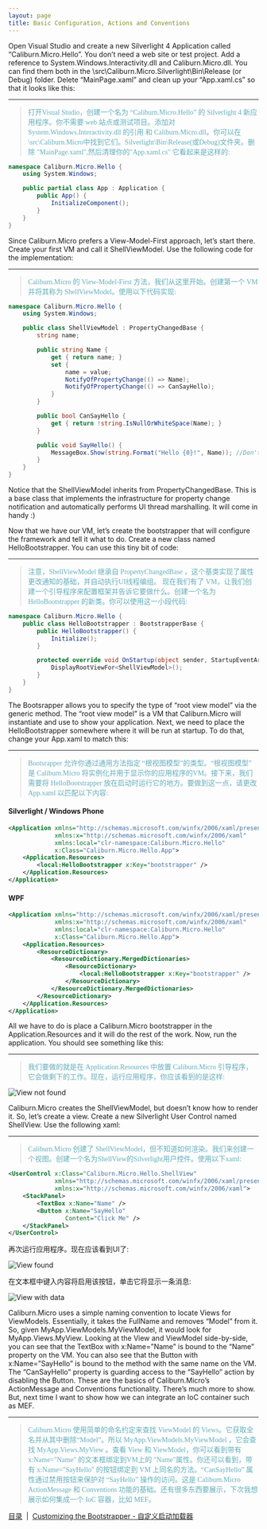 ```yaml
---
layout: page
title: Basic Configuration, Actions and Conventions
---
```


Open Visual Studio and create a new Silverlight 4 Application called “Caliburn.Micro.Hello”. You don’t need a web site or test project. Add a reference to System.Windows.Interactivity.dll and Caliburn.Micro.dll. You can find them both in the \src\Caliburn.Micro.Silverlight\Bin\Release (or Debug) folder. Delete “MainPage.xaml” and clean up your “App.xaml.cs” so that it looks like this:

---
><font color="#63aebb" face="微软雅黑">打开Visual Studio，创建一个名为 “Caliburn.Micro.Hello” 的 Silverlight 4 新应用程序。你不需要 web 站点或测试项目。添加对 System.Windows.Interactivity.dll 的引用 和 Caliburn.Micro.dll。你可以在\src\Caliburn.Micro中找到它们。Silverlight\Bin\Release(或Debug)文件夹。删除 "MainPage.xaml",然后清理你的"App.xaml.cs" 它看起来是这样的:</font>
 
``` csharp
namespace Caliburn.Micro.Hello {
    using System.Windows;

    public partial class App : Application {
        public App() {
            InitializeComponent();
        }
    }
}
```

Since Caliburn.Micro prefers a View-Model-First approach, let’s start there. Create your first VM and call it ShellViewModel. Use the following code for the implementation:

---
><font color="#63aebb" face="微软雅黑">Caliburn.Micro 的 View-Model-First 方法，我们从这里开始。创建第一个 VM 并将其称为 ShellViewModel。使用以下代码实现:</font>

``` csharp
namespace Caliburn.Micro.Hello {
    using System.Windows;

    public class ShellViewModel : PropertyChangedBase {
        string name;

        public string Name {
            get { return name; }
            set {
                name = value;
                NotifyOfPropertyChange(() => Name);
                NotifyOfPropertyChange(() => CanSayHello);
            }
        }

        public bool CanSayHello {
            get { return !string.IsNullOrWhiteSpace(Name); }
        }

        public void SayHello() {
            MessageBox.Show(string.Format("Hello {0}!", Name)); //Don't do this in real life :)
        }
    }
}
```

Notice that the ShellViewModel inherits from PropertyChangedBase. This is a base class that implements the infrastructure for property change notification and automatically performs UI thread marshalling. It will come in handy :)

Now that we have our VM, let’s create the bootstrapper that will configure the framework and tell it what to do. Create a new class named HelloBootstrapper. You can use this tiny bit of code:

---
><font color="#63aebb" face="微软雅黑">注意，ShellViewModel 继承自 PropertyChangedBase ，这个基类实现了属性更改通知的基础，并自动执行UI线程编组。
现在我们有了 VM，让我们创建一个引导程序来配置框架并告诉它要做什么。创建一个名为 HelloBootstrapper 的新类。你可以使用这一小段代码:</font>

``` csharp
namespace Caliburn.Micro.Hello {
    public class HelloBootstrapper : BootstrapperBase {
        public HelloBootstrapper() {
            Initialize();
        }

        protected override void OnStartup(object sender, StartupEventArgs e) {
            DisplayRootViewFor<ShellViewModel>();
        }
    }
}
```

The Bootsrapper allows you to specify the type of “root view model” via the generic method. The “root view model” is a VM that Caliburn.Micro will instantiate and use to show your application. Next, we need to place the HelloBootstrapper somewhere where it will be run at startup. To do that, change your App.xaml to match this:

---
><font color="#63aebb" face="微软雅黑">Bootsrapper 允许你通过通用方法指定 “根视图模型”的类型。“根视图模型” 是 Caliburn.Micro 将实例化并用于显示你的应用程序的VM。接下来，我们需要将 HelloBootstrapper 放在启动时运行它的地方。要做到这一点，请更改 App.xaml 以匹配以下内容:</font>

#### Silverlight / Windows Phone
``` xml
<Application xmlns="http://schemas.microsoft.com/winfx/2006/xaml/presentation"
             xmlns:x="http://schemas.microsoft.com/winfx/2006/xaml"
             xmlns:local="clr-namespace:Caliburn.Micro.Hello"
             x:Class="Caliburn.Micro.Hello.App">
    <Application.Resources>
        <local:HelloBootstrapper x:Key="bootstrapper" />
    </Application.Resources>
</Application>
```

#### WPF
``` xml
<Application xmlns="http://schemas.microsoft.com/winfx/2006/xaml/presentation"
             xmlns:x="http://schemas.microsoft.com/winfx/2006/xaml"
             xmlns:local="clr-namespace:Caliburn.Micro.Hello"
             x:Class="Caliburn.Micro.Hello.App">
    <Application.Resources>
        <ResourceDictionary>
            <ResourceDictionary.MergedDictionaries>
                <ResourceDictionary>
                    <local:HelloBootstrapper x:Key="bootstrapper" />
                </ResourceDictionary>
            </ResourceDictionary.MergedDictionaries>
        </ResourceDictionary>
    </Application.Resources>
</Application>
```

All we have to do is place a Caliburn.Micro bootstrapper in the Application.Resources and it will do the rest of the work. Now, run the application. You should see something like this:

---
><font color="#63aebb" face="微软雅黑">我们要做的就是在 Application.Resources 中放置 Caliburn.Micro 引导程序，它会做剩下的工作。现在，运行应用程序，你应该看到的是这样:</font>

![View not found](/public/images/documentation/view-not-found.jpg)

Caliburn.Micro creates the ShellViewModel, but doesn’t know how to render it. So, let’s create a view. Create a new Silverlight User Control named ShellView. Use the following xaml:

---
><font color="#63aebb" face="微软雅黑">Caliburn.Micro 创建了 ShellViewModel，但不知道如何渲染。我们来创建一个视图。创建一个名为ShellView的Silverlight用户控件。使用以下xaml:</font>

``` xml
<UserControl x:Class="Caliburn.Micro.Hello.ShellView"
             xmlns="http://schemas.microsoft.com/winfx/2006/xaml/presentation"
             xmlns:x="http://schemas.microsoft.com/winfx/2006/xaml">
    <StackPanel>
        <TextBox x:Name="Name" />
        <Button x:Name="SayHello"
                Content="Click Me" />
    </StackPanel>
</UserControl>
```

再次运行应用程序。现在应该看到UI了:

![View found](/public/images/documentation/view-found.jpg)

在文本框中键入内容将启用该按钮，单击它将显示一条消息:

![View with data](/public/images/documentation/view-with-data.jpg)

Caliburn.Micro uses a simple naming convention to locate Views for ViewModels. Essentially, it takes the FullName and removes “Model” from it. So, given MyApp.ViewModels.MyViewModel, it would look for MyApp.Views.MyView. Looking at the View and ViewModel side-by-side, you can see that the TextBox with x:Name=”Name” is bound to the “Name” property on the VM. You can also see that the Button with x:Name=”SayHello” is bound to the method with the same name on the VM. The “CanSayHello” property is guarding access to the “SayHello” action by disabling the Button. These are the basics of Caliburn.Micro’s ActionMessage and Conventions functionality. There’s much more to show. But, next time I want to show how we can integrate an IoC container such as MEF.

---
><font color="#63aebb" face="微软雅黑">Caliburn.Micro 使用简单的命名约定来查找 ViewModel 的 Views。它获取全名并从其中删除“Model”。所以 MyApp.ViewModels.MyViewModel ，它会查找 MyApp.Views.MyView 。查看 View 和 ViewModel，你可以看到带有 x:Name="Name" 的文本框绑定到VM上的 "Name"属性。你还可以看到，带有 x:Name="SayHello" 的按钮绑定到 VM 上同名的方法。“CanSayHello” 属性通过禁用按钮来保护对 “SayHello” 操作的访问。这是 Caliburn.Micro ActionMessage 和 Conventions 功能的基础。还有很多东西要展示，下次我想展示如何集成一个 IoC 容器，比如 MEF。</font>

[目录](./index.md)&nbsp;&nbsp;|&nbsp;&nbsp;[Customizing the Bootstrapper - 自定义启动加载器](./bootstrapper.md)